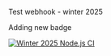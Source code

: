 Test webhook - winter 2025

Adding new badge

[![Winter 2025 Node.js CI](https://github.com/nelaturuk/BCDV-4033/actions/workflows/winter2025-node.js.yml/badge.svg)](https://github.com/nelaturuk/BCDV-4033/actions/workflows/winter2025-node.js.yml)
